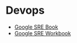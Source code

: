 # Devops

* [Google SRE Book](https://sre.google/sre-book/table-of-contents/)
* [Google SRE Workbook](https://sre.google/workbook/table-of-contents/)
